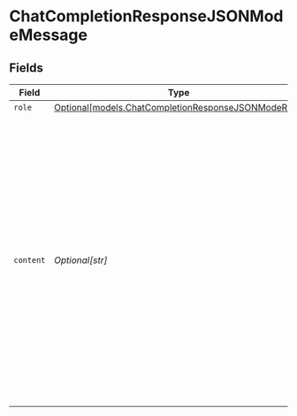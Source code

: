 # ChatCompletionResponseJSONModeMessage


## Fields

| Field                                                                                                                                                                                                                                                                                                   | Type                                                                                                                                                                                                                                                                                                    | Required                                                                                                                                                                                                                                                                                                | Description                                                                                                                                                                                                                                                                                             | Example                                                                                                                                                                                                                                                                                                 |
| ------------------------------------------------------------------------------------------------------------------------------------------------------------------------------------------------------------------------------------------------------------------------------------------------------- | ------------------------------------------------------------------------------------------------------------------------------------------------------------------------------------------------------------------------------------------------------------------------------------------------------- | ------------------------------------------------------------------------------------------------------------------------------------------------------------------------------------------------------------------------------------------------------------------------------------------------------- | ------------------------------------------------------------------------------------------------------------------------------------------------------------------------------------------------------------------------------------------------------------------------------------------------------- | ------------------------------------------------------------------------------------------------------------------------------------------------------------------------------------------------------------------------------------------------------------------------------------------------------- |
| `role`                                                                                                                                                                                                                                                                                                  | [Optional[models.ChatCompletionResponseJSONModeRole]](../models/chatcompletionresponsejsonmoderole.md)                                                                                                                                                                                                  | :heavy_minus_sign:                                                                                                                                                                                                                                                                                      | N/A                                                                                                                                                                                                                                                                                                     | assistant                                                                                                                                                                                                                                                                                               |
| `content`                                                                                                                                                                                                                                                                                               | *Optional[str]*                                                                                                                                                                                                                                                                                         | :heavy_minus_sign:                                                                                                                                                                                                                                                                                      | N/A                                                                                                                                                                                                                                                                                                     | {"name": "Claude Monet", "reason": "Claude Monet is often considered one of the best French painters due to his significant role in the development of Impressionism, a major art movement that originated in France. His water lily paintings are among the most famous works in the history of art."} |